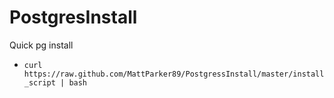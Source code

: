 PostgresInstall
===============

Quick pg install

* `curl https://raw.github.com/MattParker89/PostgressInstall/master/install_script | bash`
